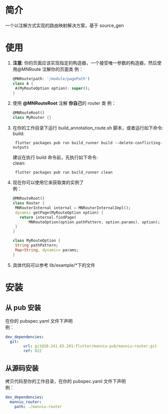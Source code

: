 # 简介

一个以注解方式实现的路由映射解决方案，基于 source_gen

# 使用

1. **注意**: 你的页面应该实现指定的构造器，一个接受唯一参数的构造器，然后使用@MNRoute 注解你的页面类
   例：

   ```Dart
   @MNRoute(path: '/module/pagePath')
   class A {
    A(MyRouteOption option): super();
   }
   ```

2. 使用 **@MNRouteRoot** 注解 **你自己**的 router 类
   例：

   ```Dart
   @MNRouteRoot()
   class MyRouter {}
   ```

3. 在你的工作目录下运行 build_annotation_route.sh 脚本，或者运行如下命令:  
   build:

   ```shell
    flutter packages pub run build_runner build --delete-conflicting-outputs
   ```

   建议在执行 build 命令前，先执行如下命令:  
    clean:

   ```shell
    flutter packages pub run build_runner clean
   ```

4. 现在你可以使用它来获取类的实例了  
   例：

   ```Dart
   @MNRouteRoot()
   class Router {
    MNRouterInternal internal = MNRouterInternalImpl();
    dynamic getPage(MyRouteOption option) {
      return internal.findPage(
          MNRouteOption(option.pathPattern, option.params), option);
    }
   }

   class MyRouteOption {
    String pathPattern;
    Map<String, dynamic> params;
   }
   ```

5. 具体代码可以参考 lib/example/\*下的文件

# 安装

## 从 pub 安装

在你的 pubspec.yaml 文件下声明  
例：

```yaml
dev_dependencies:
  git:
        url: git@10.241.65.201:flutter/manniu-pub/manniu-router.git
        ref: 022
```

## 从源码安装

拷贝代码至你的工作目录，在你的 pubspec.yaml 文件下声明  
例：

```yaml
dev_dependencies:
  manniu_router:
    path: ./manniu-router
```
